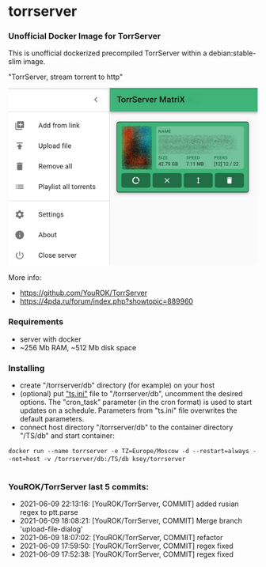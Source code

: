 # torrserver
### Unofficial Docker Image for TorrServer

This is unofficial dockerized precompiled TorrServer within a debian:stable-slim image.

"TorrServer, stream torrent to http"

![TorrServer](https://raw.githubusercontent.com/MrKsey/torrserver/master/ts.jpg)

More info:
- https://github.com/YouROK/TorrServer
- https://4pda.ru/forum/index.php?showtopic=889960

### Requirements

* server with docker
* ~256 Mb RAM, ~512 Mb disk space 

### Installing

- сreate "/torrserver/db" directory (for example) on your host
- (optional) put ["ts.ini"](https://raw.githubusercontent.com/MrKsey/torrserver/master/ts.ini) file to "/torrserver/db", uncomment the desired options. The "cron_task" parameter (in the cron format) is used to start updates on a schedule. Parameters from "ts.ini" file overwrites the default parameters.
- connect host directory "/torrserver/db" to the container directory "/TS/db" and start container:
```
docker run --name torrserver -e TZ=Europe/Moscow -d --restart=always --net=host -v /torrserver/db:/TS/db ksey/torrserver
```
















































# #
### YouROK/TorrServer last 5 commits:
* 2021-06-09 22:13:16: [YouROK/TorrServer, COMMIT] added rusian regex to ptt.parse
* 2021-06-09 18:08:21: [YouROK/TorrServer, COMMIT] Merge branch 'upload-file-dialog'
* 2021-06-09 18:07:02: [YouROK/TorrServer, COMMIT] refactor
* 2021-06-09 17:59:50: [YouROK/TorrServer, COMMIT] regex fixed
* 2021-06-09 17:52:38: [YouROK/TorrServer, COMMIT] regex fixed
